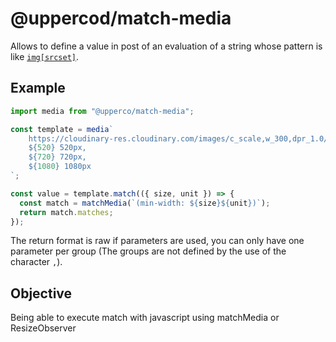 # @uppercod/match-media

Allows to define a value in post of an evaluation of a string whose pattern is like [`img[srcset]`](https://developer.mozilla.org/en-US/docs/Web/HTML/Element/img#attr-srcset).

## Example

```js
import media from "@upperco/match-media";

const template = media`
    https://cloudinary-res.cloudinary.com/images/c_scale,w_300,dpr_1.0/f_auto,q_auto/v1630689385/sandwich_video_static-frame/sandwich_video_static-frame.png,
    ${520} 520px,
    ${720} 720px,
    ${1080} 1080px
`;

const value = template.match(({ size, unit }) => {
  const match = matchMedia(`(min-width: ${size}${unit})`);
  return match.matches;
});
```

The return format is raw if parameters are used, you can only have one parameter per group (The groups are not defined by the use of the character `,`).

## Objective

Being able to execute match with javascript using matchMedia or ResizeObserver
